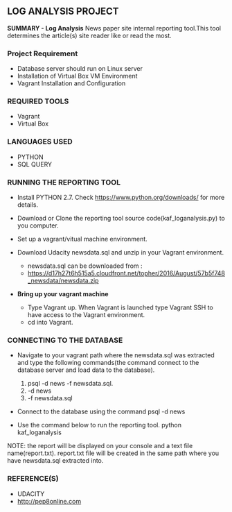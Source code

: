 ## LOG ANALYSIS PROJECT ##

**SUMMARY - Log Analysis**
 News paper site  internal reporting tool.This tool determines the article(s) site reader like or read the most. 

### Project Requirement ###
- Database server should run on Linux server
- Installation of Virtual Box VM Environment
- Vagrant Installation and Configuration
### REQUIRED TOOLS ###
- Vagrant
- Virtual Box

### LANGUAGES USED ###
- PYTHON
- SQL QUERY

### RUNNING THE REPORTING TOOL ###
- Install PYTHON 2.7. Check https://www.python.org/downloads/ for more details.
- Download or Clone the reporting tool source code(kaf_loganalysis.py) to you computer.
- Set up a vagrant/vitual machine environment.
- Download Udacity  newsdata.sql and unzip in your Vagrant environment.
	- newsdata.sql can be downloaded from :
	- https://d17h27t6h515a5.cloudfront.net/topher/2016/August/57b5f748_newsdata/newsdata.zip
- **Bring up your vagrant machine**

	- Type Vagrant up. When Vagrant is launched type Vagrant SSH to have access to the Vagrant environment.
	- cd into Vagrant.
	
### CONNECTING TO THE DATABASE ###
- Navigate to your vagrant path where the newsdata.sql was extracted and type the following commands(the command connect to the database server and load data to the database).
 
	1. psql -d news -f newsdata.sql.
	1. -d news 
	1. -f newsdata.sql
- Connect to the database using the command psql -d news
- Use the command below to run the reporting tool.
	python kaf_loganalysis

NOTE: the report will be displayed on your console and a text file name(report.txt). report.txt file will be created in the same path where you have newsdata.sql extracted into.

### REFERENCE(S) ###
- UDACITY
- http://pep8online.com
